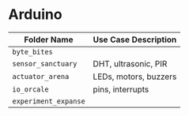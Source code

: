 # Arduino

| Folder Name          | Use Case Description  |
| -------------------- | --------------------- |
| `byte_bites`         |                       |
| `sensor_sanctuary`   | DHT, ultrasonic, PIR  |
| `actuator_arena`     | LEDs, motors, buzzers |
| `io_orcale`          | pins, interrupts      |
| `experiment_expanse` |                       |
